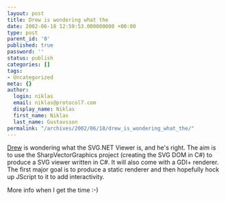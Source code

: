 ```yaml
---
layout: post
title: Drew is wondering what the
date: 2002-06-18 12:59:53.000000000 +00:00
type: post
parent_id: '0'
published: true
password: ''
status: publish
categories: []
tags:
- Uncategorized
meta: {}
author:
  login: niklas
  email: niklas@protocol7.com
  display_name: Niklas
  first_name: Niklas
  last_name: Gustavsson
permalink: "/archives/2002/06/18/drew_is_wondering_what_the/"
---
```

[Drew](http://radio.weblogs.com/0104813/2002/06/17.html#a62) is wondering what the SVG.NET Viewer is, and he's right. The aim is to use the SharpVectorGraphics project (creating the SVG DOM in C#) to produce a SVG viewer written in C#. It will also come with a GDI+ renderer. The first major goal is to produce a static renderer and then hopefully hock up JScript to it to add interactivity.

More info when I get the time :-)

